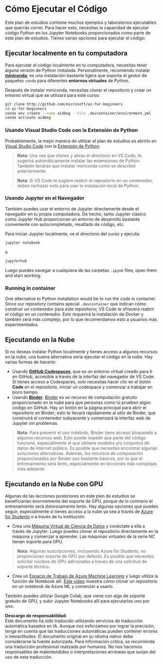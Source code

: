 # Cómo Ejecutar el Código

Este plan de estudios contiene muchos ejemplos y laboratorios ejecutables que querrás correr. Para hacer esto, necesitas la capacidad de ejecutar código Python en los Jupyter Notebooks proporcionados como parte de este plan de estudios. Tienes varias opciones para ejecutar el código:

## Ejecutar localmente en tu computadora

Para ejecutar el código localmente en tu computadora, necesitas tener alguna versión de Python instalada. Personalmente, recomiendo instalar **[miniconda](https://conda.io/en/latest/miniconda.html)**; es una instalación bastante ligera que soporta el gestor de paquetes `conda` para diferentes **entornos virtuales** de Python.

Después de instalar miniconda, necesitas clonar el repositorio y crear un entorno virtual que se utilizará para este curso:

```bash
git clone http://github.com/microsoft/ai-for-beginners
cd ai-for-beginners
conda env create --name ai4beg --file .devcontainer/environment.yml
conda activate ai4beg
```

### Usando Visual Studio Code con la Extensión de Python

Probablemente, la mejor manera de utilizar el plan de estudios es abrirlo en [Visual Studio Code](http://code.visualstudio.com/?WT.mc_id=academic-77998-cacaste) con la [Extensión de Python](https://marketplace.visualstudio.com/items?itemName=ms-python.python&WT.mc_id=academic-77998-cacaste).

> **Nota**: Una vez que clones y abras el directorio en VS Code, te sugerirá automáticamente instalar las extensiones de Python. También tendrás que instalar miniconda como se describió anteriormente.

> **Nota**: Si VS Code te sugiere reabrir el repositorio en un contenedor, debes rechazar esto para usar la instalación local de Python.

### Usando Jupyter en el Navegador

También puedes usar el entorno de Jupyter directamente desde el navegador en tu propia computadora. De hecho, tanto Jupyter clásico como Jupyter Hub proporcionan un entorno de desarrollo bastante conveniente con autocompletado, resaltado de código, etc.

Para iniciar Jupyter localmente, ve al directorio del curso y ejecuta:

```bash
jupyter notebook
```
o
```bash
jupyterhub
```
Luego puedes navegar a cualquiera de las carpetas `.ipynb` files, open them and start working.

### Running in container

One alternative to Python installation would be to run the code in container. Since our repository contains special `.devcontainer` que indican cómo construir un contenedor para este repositorio; VS Code te ofrecerá reabrir el código en un contenedor. Esto requerirá la instalación de Docker y también será más complejo, por lo que recomendamos esto a usuarios más experimentados.

## Ejecutando en la Nube

Si no deseas instalar Python localmente y tienes acceso a algunos recursos en la nube, una buena alternativa sería ejecutar el código en la nube. Hay varias formas de hacerlo:

* Usando **[GitHub Codespaces](https://github.com/features/codespaces)**, que es un entorno virtual creado para ti en GitHub, accesible a través de la interfaz del navegador de VS Code. Si tienes acceso a Codespaces, solo necesitas hacer clic en el botón **Code** en el repositorio, iniciar un codespace y comenzar a trabajar en poco tiempo.
* Usando **[Binder](https://mybinder.org/v2/gh/microsoft/ai-for-beginners/HEAD)**. [Binder](https://mybinder.org) es un recurso de computación gratuito proporcionado en la nube para que personas como tú prueben algún código en GitHub. Hay un botón en la página principal para abrir el repositorio en Binder; esto te llevará rápidamente al sitio de Binder, que construirá el contenedor subyacente y comenzará la interfaz web de Jupyter sin problemas.

> **Nota**: Para prevenir el uso indebido, Binder tiene acceso bloqueado a algunos recursos web. Esto puede impedir que parte del código funcione, especialmente el que obtiene modelos y/o conjuntos de datos de Internet público. Es posible que necesites encontrar algunas soluciones alternativas. Además, los recursos de computación proporcionados por Binder son bastante básicos, por lo que el entrenamiento será lento, especialmente en lecciones más complejas más adelante.

## Ejecutando en la Nube con GPU

Algunas de las lecciones posteriores en este plan de estudios se beneficiarían enormemente del soporte de GPU, porque de lo contrario el entrenamiento será dolorosamente lento. Hay algunas opciones que puedes seguir, especialmente si tienes acceso a la nube ya sea a través de [Azure for Students](https://azure.microsoft.com/free/students/?WT.mc_id=academic-77998-cacaste) o a través de tu institución:

* Crea una [Máquina Virtual de Ciencia de Datos](https://docs.microsoft.com/learn/modules/intro-to-azure-data-science-virtual-machine/?WT.mc_id=academic-77998-cacaste) y conéctate a ella a través de Jupyter. Luego puedes clonar el repositorio directamente en la máquina y comenzar a aprender. Las máquinas virtuales de la serie NC tienen soporte para GPU.

> **Nota**: Algunas suscripciones, incluyendo Azure for Students, no proporcionan soporte de GPU por defecto. Es posible que necesites solicitar núcleos de GPU adicionales a través de una solicitud de soporte técnico.

* Crea un [Espacio de Trabajo de Azure Machine Learning](https://azure.microsoft.com/services/machine-learning/?WT.mc_id=academic-77998-cacaste) y luego utiliza la función de Notebook allí. [Este video](https://azure-for-academics.github.io/quickstart/azureml-papers/) muestra cómo clonar un repositorio en un notebook de Azure ML y comenzar a usarlo.

También puedes utilizar Google Colab, que viene con algo de soporte gratuito de GPU, y subir Jupyter Notebooks allí para ejecutarlos uno por uno.

**Descargo de responsabilidad**:  
Este documento ha sido traducido utilizando servicios de traducción automática basados en IA. Aunque nos esforzamos por lograr la precisión, tenga en cuenta que las traducciones automáticas pueden contener errores o inexactitudes. El documento original en su idioma nativo debe considerarse la fuente autorizada. Para información crítica, se recomienda una traducción profesional realizada por humanos. No nos hacemos responsables de malentendidos o interpretaciones erróneas que surjan del uso de esta traducción.